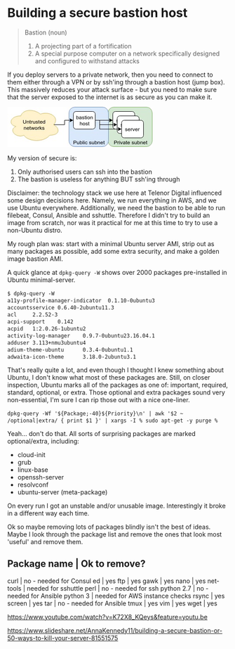 # Building a secure bastion host

>  Bastion (noun)
>    1. A projecting part of a fortification
>    2. A special purpose computer on a network specifically designed and configured to withstand attacks

If you deploy servers to a private network, then you need to connect to them either through a VPN or by ssh'ing through a bastion host (jump box). This massively reduces your attack surface - but you need to make sure that the server exposed to the internet is as secure as you can make it.

![Bastion](/assets/img/bastion.jpg)

My version of secure is:

1. Only authorised users can ssh into the bastion
2. The bastion is useless for anything BUT ssh'ing through

Disclaimer: the technology stack we use here at Telenor Digital influenced some design decisions here. Namely, we run everything in AWS, and we use Ubuntu everywhere. Additionally, we need the bastion to be able to run filebeat, Consul, Ansible and sshuttle. Therefore I didn't try to build an image from scratch, nor was it practical for me at this time to try to use a non-Ubuntu distro.

My rough plan was: start with a minimal Ubuntu server AMI, strip out as many packages as possible, add some extra security, and make a golden image bastion AMI.

A quick glance at `dpkg-query -W` shows over 2000 packages pre-installed in Ubuntu minimal-server.

```
$ dpkg-query -W
a11y-profile-manager-indicator  0.1.10-0ubuntu3
accountsservice 0.6.40-2ubuntu11.3
acl     2.2.52-3
acpi-support    0.142
acpid   1:2.0.26-1ubuntu2
activity-log-manager    0.9.7-0ubuntu23.16.04.1
adduser 3.113+nmu3ubuntu4
adium-theme-ubuntu      0.3.4-0ubuntu1.1
adwaita-icon-theme      3.18.0-2ubuntu3.1
```

That's really quite a lot, and even though I thought I knew something about Ubuntu, I don't know what most of these packages are. Still, on closer inspection, Ubuntu marks all of the packages as one of: important, required, standard, optional, or extra. Those optional and extra packages sound very non-essential, I'm sure I can rip those out with a nice one-liner.

```
dpkg-query -Wf '${Package;-40}${Priority}\n' | awk '$2 ~ /optional|extra/ { print $1 }' | xargs -I % sudo apt-get -y purge %
```

Yeah... don't do that. All sorts of surprising packages are marked optional/extra, including:

* cloud-init
* grub
* linux-base
* openssh-server
* resolvconf
* ubuntu-server (meta-package)

On every run I got an unstable and/or unusable image. Interestingly it broke in a different way each time.

Ok so maybe removing lots of packages blindly isn't the best of ideas. Maybe I look through the package list and remove the ones that look most 'useful' and remove them.

Package name | Ok to remove?
------------------------------
curl | no - needed for Consul
ed | yes
ftp | yes
gawk | yes
nano | yes
net-tools | needed for sshuttle
perl | no - needed for ssh
python 2.7 | no - needed for Ansible
python 3 | needed for AWS instance checks
rsync | yes
screen | yes
tar | no - needed for Ansible
tmux | yes
vim | yes
wget | yes











  https://www.youtube.com/watch?v=K72X8_KQeys&feature=youtu.be

  https://www.slideshare.net/AnnaKennedy11/building-a-secure-bastion-or-50-ways-to-kill-your-server-81551575




